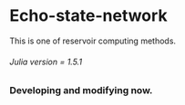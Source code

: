 # Echo-state-network
This is one of reservoir computing methods.

###### Julia version = 1.5.1 

### Developing and modifying now.
